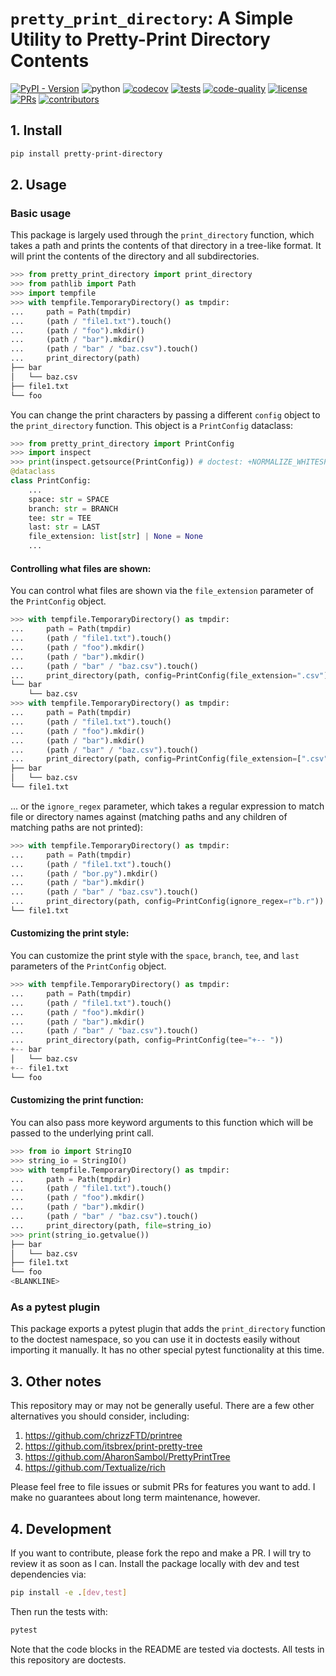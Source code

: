 # `pretty_print_directory`: A Simple Utility to Pretty-Print Directory Contents

[![PyPI - Version](https://img.shields.io/pypi/v/pretty-print-directory)](https://pypi.org/project/pretty-print-directory/)
![python](https://img.shields.io/badge/-Python_%3E3.10-blue?logo=python&logoColor=white)
[![codecov](https://codecov.io/gh/mmcdermott/pretty-print-directory/graph/badge.svg?token=5RORKQOZF9)](https://codecov.io/gh/mmcdermott/pretty-print-directory)
[![tests](https://github.com/mmcdermott/pretty-print-directory/actions/workflows/tests.yaml/badge.svg)](https://github.com/mmcdermott/pretty-print-directory/actions/workflows/tests.yml)
[![code-quality](https://github.com/mmcdermott/pretty-print-directory/actions/workflows/code-quality-main.yaml/badge.svg)](https://github.com/mmcdermott/pretty-print-directory/actions/workflows/code-quality-main.yaml)
[![license](https://img.shields.io/badge/License-MIT-green.svg?labelColor=gray)](https://github.com/mmcdermott/pretty-print-directory#license)
[![PRs](https://img.shields.io/badge/PRs-welcome-brightgreen.svg)](https://github.com/mmcdermott/pretty-print-directory/pulls)
[![contributors](https://img.shields.io/github/contributors/mmcdermott/pretty-print-directory.svg)](https://github.com/mmcdermott/pretty-print-directory/graphs/contributors)

## 1. Install

```bash
pip install pretty-print-directory
```

## 2. Usage

### Basic usage

This package is largely used through the `print_directory` function, which takes a path and prints the
contents of that directory in a tree-like format. It will print the contents of the directory and all
subdirectories.

```python
>>> from pretty_print_directory import print_directory
>>> from pathlib import Path
>>> import tempfile
>>> with tempfile.TemporaryDirectory() as tmpdir:
...     path = Path(tmpdir)
...     (path / "file1.txt").touch()
...     (path / "foo").mkdir()
...     (path / "bar").mkdir()
...     (path / "bar" / "baz.csv").touch()
...     print_directory(path)
├── bar
│   └── baz.csv
├── file1.txt
└── foo

```

You can change the print characters by passing a different `config` object to the `print_directory` function.
This object is a `PrintConfig` dataclass:

```python
>>> from pretty_print_directory import PrintConfig
>>> import inspect
>>> print(inspect.getsource(PrintConfig)) # doctest: +NORMALIZE_WHITESPACE
@dataclass
class PrintConfig:
    ...
    space: str = SPACE
    branch: str = BRANCH
    tee: str = TEE
    last: str = LAST
    file_extension: list[str] | None = None
    ...

```

#### Controlling what files are shown:

You can control what files are shown via the `file_extension` parameter of the `PrintConfig` object.

```python
>>> with tempfile.TemporaryDirectory() as tmpdir:
...     path = Path(tmpdir)
...     (path / "file1.txt").touch()
...     (path / "foo").mkdir()
...     (path / "bar").mkdir()
...     (path / "bar" / "baz.csv").touch()
...     print_directory(path, config=PrintConfig(file_extension=".csv"))
└── bar
    └── baz.csv
>>> with tempfile.TemporaryDirectory() as tmpdir:
...     path = Path(tmpdir)
...     (path / "file1.txt").touch()
...     (path / "foo").mkdir()
...     (path / "bar").mkdir()
...     (path / "bar" / "baz.csv").touch()
...     print_directory(path, config=PrintConfig(file_extension=[".csv", ".txt"]))
├── bar
│   └── baz.csv
└── file1.txt

```

... or the `ignore_regex` parameter, which takes a regular expression to match file or directory names against
(matching paths and any children of matching paths are not printed):

```python
>>> with tempfile.TemporaryDirectory() as tmpdir:
...     path = Path(tmpdir)
...     (path / "file1.txt").touch()
...     (path / "bor.py").mkdir()
...     (path / "bar").mkdir()
...     (path / "bar" / "baz.csv").touch()
...     print_directory(path, config=PrintConfig(ignore_regex=r"b.r"))
└── file1.txt

```

#### Customizing the print style:

You can customize the print style with the `space`, `branch`, `tee`, and `last` parameters of the
`PrintConfig` object.

```python
>>> with tempfile.TemporaryDirectory() as tmpdir:
...     path = Path(tmpdir)
...     (path / "file1.txt").touch()
...     (path / "foo").mkdir()
...     (path / "bar").mkdir()
...     (path / "bar" / "baz.csv").touch()
...     print_directory(path, config=PrintConfig(tee="+-- "))
+-- bar
│   └── baz.csv
+-- file1.txt
└── foo

```

#### Customizing the print function:

You can also pass more keyword arguments to this function which will be passed to the underlying print call.

```python
>>> from io import StringIO
>>> string_io = StringIO()
>>> with tempfile.TemporaryDirectory() as tmpdir:
...     path = Path(tmpdir)
...     (path / "file1.txt").touch()
...     (path / "foo").mkdir()
...     (path / "bar").mkdir()
...     (path / "bar" / "baz.csv").touch()
...     print_directory(path, file=string_io)
>>> print(string_io.getvalue())
├── bar
│   └── baz.csv
├── file1.txt
└── foo
<BLANKLINE>

```

### As a pytest plugin

This package exports a pytest plugin that adds the `print_directory` function to the doctest namespace, so you
can use it in doctests easily without importing it manually. It has no other special pytest functionality at
this time.

## 3. Other notes

This repository may or may not be generally useful. There are a few other alternatives you should consider,
including:

1. https://github.com/chrizzFTD/printree
2. https://github.com/itsbrex/print-pretty-tree
3. https://github.com/AharonSambol/PrettyPrintTree
4. https://github.com/Textualize/rich

Please feel free to file issues or submit PRs for features you want to add. I make no guarantees about long
term maintenance, however.

## 4. Development

If you want to contribute, please fork the repo and make a PR. I will try to review it as soon as I can.
Install the package locally with dev and test dependencies via:

```bash
pip install -e .[dev,test]
```

Then run the tests with:

```bash
pytest
```

Note that the code blocks in the README are tested via doctests. All tests in this repository are doctests.
